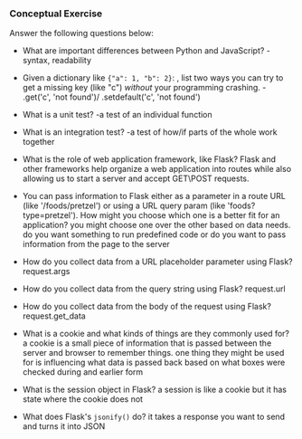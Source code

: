 ### Conceptual Exercise

Answer the following questions below:

- What are important differences between Python and JavaScript? -syntax, readability

- Given a dictionary like ``{"a": 1, "b": 2}``: , list two ways you
  can try to get a missing key (like "c") *without* your programming
  crashing. - .get('c', 'not found')/ .setdefault('c', 'not found')

- What is a unit test? -a test of an individual function

- What is an integration test? -a test of how/if parts of the whole work together

- What is the role of web application framework, like Flask? Flask and other frameworks help organize a web application into routes while also allowing us to start a server and accept GET\POST requests.



- You can pass information to Flask either as a parameter in a route URL
  (like '/foods/pretzel') or using a URL query param (like
  'foods?type=pretzel'). How might you choose which one is a better fit
  for an application?
  you might choose one over the other based on data needs. do you want something to run predefined code or do you want to pass information from the page to the server
- How do you collect data from a URL placeholder parameter using Flask?
request.args
- How do you collect data from the query string using Flask?
request.url
- How do you collect data from the body of the request using Flask?
request.get_data
- What is a cookie and what kinds of things are they commonly used for?
a cookie is a small piece of information that is passed between the server and browser to remember things. one thing they might be used for is influencing what data is passed back based on what boxes were checked during and earlier form
- What is the session object in Flask?
a session is like a cookie but it has state where the cookie does not
- What does Flask's `jsonify()` do?
it takes a response you want to send and turns it into JSON